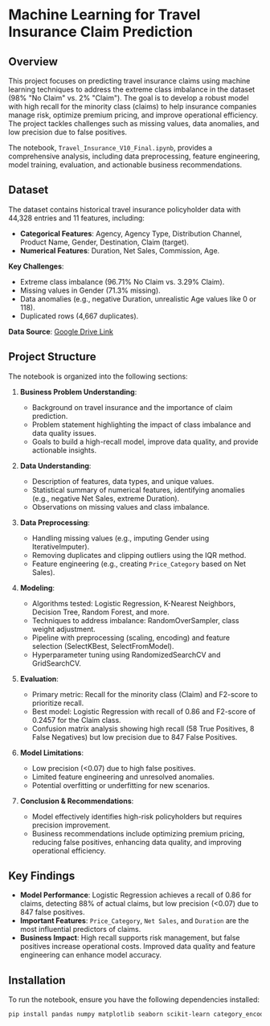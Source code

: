 # Machine Learning for Travel Insurance Claim Prediction

## Overview
This project focuses on predicting travel insurance claims using machine learning techniques to address the extreme class imbalance in the dataset (98% "No Claim" vs. 2% "Claim"). The goal is to develop a robust model with high recall for the minority class (claims) to help insurance companies manage risk, optimize premium pricing, and improve operational efficiency. The project tackles challenges such as missing values, data anomalies, and low precision due to false positives.

The notebook, `Travel_Insurance_V10_Final.ipynb`, provides a comprehensive analysis, including data preprocessing, feature engineering, model training, evaluation, and actionable business recommendations.

## Dataset
The dataset contains historical travel insurance policyholder data with 44,328 entries and 11 features, including:

- **Categorical Features**: Agency, Agency Type, Distribution Channel, Product Name, Gender, Destination, Claim (target).
- **Numerical Features**: Duration, Net Sales, Commission, Age.

**Key Challenges**:
- Extreme class imbalance (96.71% No Claim vs. 3.29% Claim).
- Missing values in Gender (71.3% missing).
- Data anomalies (e.g., negative Duration, unrealistic Age values like 0 or 118).
- Duplicated rows (4,667 duplicates).

**Data Source**: [Google Drive Link](https://drive.google.com/drive/folders/1iVx5k6tWglqfHb05o0DElg8JHg7VVG_J)

## Project Structure
The notebook is organized into the following sections:

1. **Business Problem Understanding**:
   - Background on travel insurance and the importance of claim prediction.
   - Problem statement highlighting the impact of class imbalance and data quality issues.
   - Goals to build a high-recall model, improve data quality, and provide actionable insights.

2. **Data Understanding**:
   - Description of features, data types, and unique values.
   - Statistical summary of numerical features, identifying anomalies (e.g., negative Net Sales, extreme Duration).
   - Observations on missing values and class imbalance.

3. **Data Preprocessing**:
   - Handling missing values (e.g., imputing Gender using IterativeImputer).
   - Removing duplicates and clipping outliers using the IQR method.
   - Feature engineering (e.g., creating `Price_Category` based on Net Sales).

4. **Modeling**:
   - Algorithms tested: Logistic Regression, K-Nearest Neighbors, Decision Tree, Random Forest, and more.
   - Techniques to address imbalance: RandomOverSampler, class weight adjustment.
   - Pipeline with preprocessing (scaling, encoding) and feature selection (SelectKBest, SelectFromModel).
   - Hyperparameter tuning using RandomizedSearchCV and GridSearchCV.

5. **Evaluation**:
   - Primary metric: Recall for the minority class (Claim) and F2-score to prioritize recall.
   - Best model: Logistic Regression with recall of 0.86 and F2-score of 0.2457 for the Claim class.
   - Confusion matrix analysis showing high recall (58 True Positives, 8 False Negatives) but low precision due to 847 False Positives.

6. **Model Limitations**:
   - Low precision (<0.07) due to high false positives.
   - Limited feature engineering and unresolved anomalies.
   - Potential overfitting or underfitting for new scenarios.

7. **Conclusion & Recommendations**:
   - Model effectively identifies high-risk policyholders but requires precision improvement.
   - Business recommendations include optimizing premium pricing, reducing false positives, enhancing data quality, and improving operational efficiency.

## Key Findings
- **Model Performance**: Logistic Regression achieves a recall of 0.86 for claims, detecting 88% of actual claims, but low precision (<0.07) due to 847 false positives.
- **Important Features**: `Price_Category`, `Net Sales`, and `Duration` are the most influential predictors of claims.
- **Business Impact**: High recall supports risk management, but false positives increase operational costs. Improved data quality and feature engineering can enhance model accuracy.

## Installation
To run the notebook, ensure you have the following dependencies installed:

```bash
pip install pandas numpy matplotlib seaborn scikit-learn category_encoders jcopml
